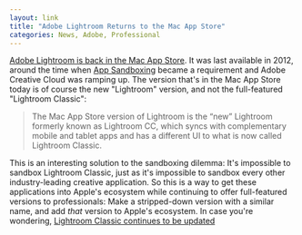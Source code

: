 ```yaml
---
layout: link
title: "Adobe Lightroom Returns to the Mac App Store"
categories: News, Adobe, Professional
---
```


[Adobe Lightroom is back in the Mac App Store](https://www.theverge.com/2019/6/20/18692377/adobe-lightroom-mac-app-store-available-price). It was last available in 2012, around the time when [App Sandboxing](https://developer.apple.com/app-sandboxing/) became a requirement and Adobe Creative Cloud was ramping up. The version that's in the Mac App Store today is of course the new "Lightroom" version, and not the full-featured "Lightroom Classic":

> The Mac App Store version of Lightroom is the “new” Lightroom formerly known as Lightroom CC, which syncs with complementary mobile and tablet apps and has a different UI to what is now called Lightroom Classic.

This is an interesting solution to the sandboxing dilemma: It's impossible to sandbox Lightroom Classic, just as it's impossible to sandbox every other industry-leading creative application. So this is a way to get these applications into Apple's ecosystem while continuing to offer full-featured versions to professionals: Make a stripped-down version with a similar name, and add *that* version to Apple's ecosystem. In case you're wondering, [Lightroom Classic continues to be updated](https://helpx.adobe.com/lightroom-classic/help/whats-new.html)


